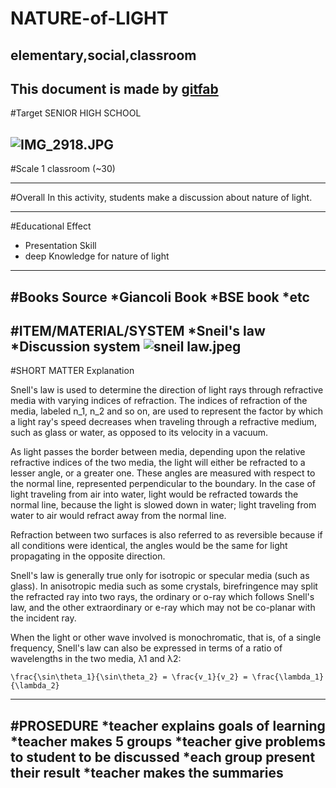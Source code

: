 # NATURE-of-LIGHT
## elementary,social,classroom
This document is made by [gitfab](http://gitfab.org)
---
#Target
SENIOR HIGH SCHOOL


![IMG_2918.JPG](http://farm9.staticflickr.com/8011/7157328978_08e2aafd82_h.jpg)
---
#Scale
1 classroom (~30)

---
#Overall
In this activity, students make a discussion about nature of light.

---
#Educational Effect
* Presentation Skill
* deep Knowledge for nature of light

---
#Books Source
*Giancoli Book
*BSE book
*etc
---
#ITEM/MATERIAL/SYSTEM
*Sneil's law
*Discussion system
![sneil law.jpeg](http://www.xsgeo.com/course/images/snell.gif)
---
#SHORT MATTER
Explanation

Snell's law is used to determine the direction of light rays through refractive media with varying indices of refraction. The indices of refraction of the media, labeled n_1, n_2 and so on, are used to represent the factor by which a light ray's speed decreases when traveling through a refractive medium, such as glass or water, as opposed to its velocity in a vacuum.

As light passes the border between media, depending upon the relative refractive indices of the two media, the light will either be refracted to a lesser angle, or a greater one. These angles are measured with respect to the normal line, represented perpendicular to the boundary. In the case of light traveling from air into water, light would be refracted towards the normal line, because the light is slowed down in water; light traveling from water to air would refract away from the normal line.

Refraction between two surfaces is also referred to as reversible because if all conditions were identical, the angles would be the same for light propagating in the opposite direction.

Snell's law is generally true only for isotropic or specular media (such as glass). In anisotropic media such as some crystals, birefringence may split the refracted ray into two rays, the ordinary or o-ray which follows Snell's law, and the other extraordinary or e-ray which may not be co-planar with the incident ray.

When the light or other wave involved is monochromatic, that is, of a single frequency, Snell's law can also be expressed in terms of a ratio of wavelengths in the two media, λ1 and λ2:

    \frac{\sin\theta_1}{\sin\theta_2} = \frac{v_1}{v_2} = \frac{\lambda_1}{\lambda_2} 
---
#PROSEDURE
*teacher explains goals of learning
*teacher makes 5 groups
*teacher give problems to student to be discussed
*each group present their result
*teacher makes the summaries
---
